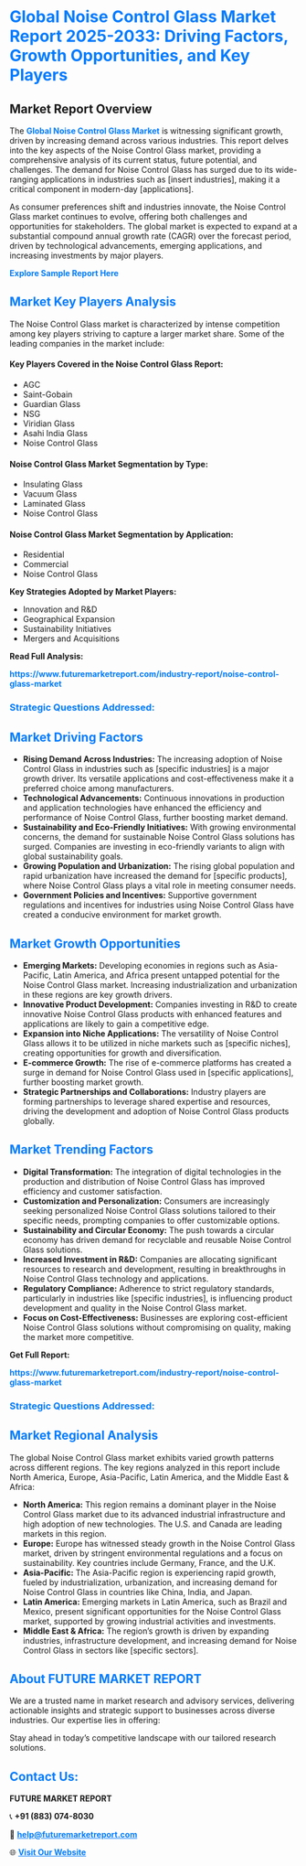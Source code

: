 <h1 style="color: #007BFF;">Global Noise Control Glass Market Report 2025-2033: Driving Factors, Growth Opportunities, and Key Players</h1>

<section id="overview">
<h2>Market Report Overview</h2>
<p>The <a href="https://www.futuremarketreport.com/industry-report/noise-control-glass-market" style="color: #007BFF; text-decoration: none;"><strong>Global Noise Control Glass Market</strong></a> is witnessing significant growth, driven by increasing demand across various industries. This report delves into the key aspects of the Noise Control Glass market, providing a comprehensive analysis of its current status, future potential, and challenges. The demand for Noise Control Glass has surged due to its wide-ranging applications in industries such as [insert industries], making it a critical component in modern-day [applications].</p>
<p>As consumer preferences shift and industries innovate, the Noise Control Glass market continues to evolve, offering both challenges and opportunities for stakeholders. The global market is expected to expand at a substantial compound annual growth rate (CAGR) over the forecast period, driven by technological advancements, emerging applications, and increasing investments by major players.</p>
</section>

<section id="overview">
<p><a href="https://www.futuremarketreport.com/request-sample/reportId=107288" style="color: #007BFF; text-decoration: none;"><strong>Explore Sample Report Here</strong></a></p>
</section>

<section id="key-players">
<h2 style="color: #007BFF;">Market Key Players Analysis</h2>
<p>The Noise Control Glass market is characterized by intense competition among key players striving to capture a larger market share. Some of the leading companies in the market include:</p>
<h4>Key Players Covered in the Noise Control Glass Report:</h4>
<ul><li>AGC</li><li>Saint-Gobain</li><li>Guardian Glass</li><li>NSG</li><li>Viridian Glass</li><li>Asahi India Glass</li><li>Noise Control Glass</li></ul>
<h4>Noise Control Glass Market Segmentation by Type:</h4>
<ul><li>Insulating Glass</li><li>Vacuum Glass</li><li>Laminated Glass</li><li>Noise Control Glass</li></ul>

<h4>Noise Control Glass Market Segmentation by Application:</h4>
<ul><li>Residential</li><li>Commercial</li><li>Noise Control Glass</li></ul>
<p><strong>Key Strategies Adopted by Market Players:</strong></p>
<ul>
<li>Innovation and R&D</li>
<li>Geographical Expansion</li>
<li>Sustainability Initiatives</li>
<li>Mergers and Acquisitions</li>
</ul>
</section>

<section>
<p><strong>Read Full Analysis: </strong></p><a href="https://www.futuremarketreport.com/industry-report/noise-control-glass-market" style="color: #007BFF; text-decoration: none;"><strong>https://www.futuremarketreport.com/industry-report/noise-control-glass-market</strong></a>
<h3 style="color: #007BFF;">Strategic Questions Addressed:</h3>
</section>

<section id="driving-factors">
<h2 style="color: #007BFF;">Market Driving Factors</h2>
<ul>
<li><strong>Rising Demand Across Industries:</strong> The increasing adoption of Noise Control Glass in industries such as [specific industries] is a major growth driver. Its versatile applications and cost-effectiveness make it a preferred choice among manufacturers.</li>
<li><strong>Technological Advancements:</strong> Continuous innovations in production and application technologies have enhanced the efficiency and performance of Noise Control Glass, further boosting market demand.</li>
<li><strong>Sustainability and Eco-Friendly Initiatives:</strong> With growing environmental concerns, the demand for sustainable Noise Control Glass solutions has surged. Companies are investing in eco-friendly variants to align with global sustainability goals.</li>
<li><strong>Growing Population and Urbanization:</strong> The rising global population and rapid urbanization have increased the demand for [specific products], where Noise Control Glass plays a vital role in meeting consumer needs.</li>
<li><strong>Government Policies and Incentives:</strong> Supportive government regulations and incentives for industries using Noise Control Glass have created a conducive environment for market growth.</li>
</ul>
</section>

<section id="growth-opportunities">
<h2 style="color: #007BFF;">Market Growth Opportunities</h2>
<ul>
<li><strong>Emerging Markets:</strong> Developing economies in regions such as Asia-Pacific, Latin America, and Africa present untapped potential for the Noise Control Glass market. Increasing industrialization and urbanization in these regions are key growth drivers.</li>
<li><strong>Innovative Product Development:</strong> Companies investing in R&D to create innovative Noise Control Glass products with enhanced features and applications are likely to gain a competitive edge.</li>
<li><strong>Expansion into Niche Applications:</strong> The versatility of Noise Control Glass allows it to be utilized in niche markets such as [specific niches], creating opportunities for growth and diversification.</li>
<li><strong>E-commerce Growth:</strong> The rise of e-commerce platforms has created a surge in demand for Noise Control Glass used in [specific applications], further boosting market growth.</li>
<li><strong>Strategic Partnerships and Collaborations:</strong> Industry players are forming partnerships to leverage shared expertise and resources, driving the development and adoption of Noise Control Glass products globally.</li>
</ul>
</section>

<section id="trending-factors">
<h2 style="color: #007BFF;">Market Trending Factors</h2>
<ul>
<li><strong>Digital Transformation:</strong> The integration of digital technologies in the production and distribution of Noise Control Glass has improved efficiency and customer satisfaction.</li>
<li><strong>Customization and Personalization:</strong> Consumers are increasingly seeking personalized Noise Control Glass solutions tailored to their specific needs, prompting companies to offer customizable options.</li>
<li><strong>Sustainability and Circular Economy:</strong> The push towards a circular economy has driven demand for recyclable and reusable Noise Control Glass solutions.</li>
<li><strong>Increased Investment in R&D:</strong> Companies are allocating significant resources to research and development, resulting in breakthroughs in Noise Control Glass technology and applications.</li>
<li><strong>Regulatory Compliance:</strong> Adherence to strict regulatory standards, particularly in industries like [specific industries], is influencing product development and quality in the Noise Control Glass market.</li>
<li><strong>Focus on Cost-Effectiveness:</strong> Businesses are exploring cost-efficient Noise Control Glass solutions without compromising on quality, making the market more competitive.</li>
</ul>
</section>

<section>
<p><strong>Get Full Report: </strong></p><a href="https://www.futuremarketreport.com/industry-report/noise-control-glass-market" style="color: #007BFF; text-decoration: none;"><strong>https://www.futuremarketreport.com/industry-report/noise-control-glass-market</strong></a>
<h3 style="color: #007BFF;">Strategic Questions Addressed:</h3>
</section>


<section id="regional-analysis">
<h2 style="color: #007BFF;">Market Regional Analysis</h2>
<p>The global Noise Control Glass market exhibits varied growth patterns across different regions. The key regions analyzed in this report include North America, Europe, Asia-Pacific, Latin America, and the Middle East & Africa:</p>
<ul>
<li><strong>North America:</strong> This region remains a dominant player in the Noise Control Glass market due to its advanced industrial infrastructure and high adoption of new technologies. The U.S. and Canada are leading markets in this region.</li>
<li><strong>Europe:</strong> Europe has witnessed steady growth in the Noise Control Glass market, driven by stringent environmental regulations and a focus on sustainability. Key countries include Germany, France, and the U.K.</li>
<li><strong>Asia-Pacific:</strong> The Asia-Pacific region is experiencing rapid growth, fueled by industrialization, urbanization, and increasing demand for Noise Control Glass in countries like China, India, and Japan.</li>
<li><strong>Latin America:</strong> Emerging markets in Latin America, such as Brazil and Mexico, present significant opportunities for the Noise Control Glass market, supported by growing industrial activities and investments.</li>
<li><strong>Middle East & Africa:</strong> The region’s growth is driven by expanding industries, infrastructure development, and increasing demand for Noise Control Glass in sectors like [specific sectors].</li>
</ul>
</section>

<footer>
<h2 style="color: #007BFF;">About FUTURE MARKET REPORT</h2>
<p>We are a trusted name in market research and advisory services, delivering actionable insights and strategic support to businesses across diverse industries. Our expertise lies in offering:</p>

<p>Stay ahead in today’s competitive landscape with our tailored research solutions.</p>

<h2 style="color: #007BFF;">Contact Us:</h2>
<p><strong>FUTURE MARKET REPORT</strong></p>
<p>📞 <strong>+91 (883) 074-8030</strong></p>
<p>📧 <strong><a href="mailto:help@futuremarketreport.com" style="color: #007BFF;">help@futuremarketreport.com</a></strong></p>
<p>🌐 <strong><a href="https://www.futuremarketreport.com/" style="color: #007BFF;">Visit Our Website</a></strong></p>
</footer>